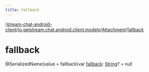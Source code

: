 ```yaml
---
title: fallback
---
```

/[stream-chat-android-client](../../index.md)/[io.getstream.chat.android.client.models](../index.md)/[Attachment](index.md)/[fallback](fallback.md)  
  
  
  
# fallback  
@SerializedName(value = fallback)var [fallback](fallback.md): [String](https://kotlinlang.org/api/latest/jvm/stdlib/kotlin/-string/index.html)? = null
